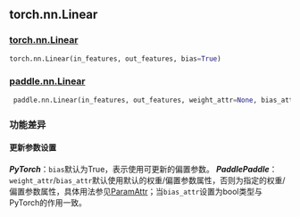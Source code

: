 ## torch.nn.Linear
### [torch.nn.Linear](https://pytorch.org/docs/stable/generated/torch.nn.Linear.html?highlight=linear#torch.nn.Linear)

```python
torch.nn.Linear(in_features, out_features, bias=True)
```

### [paddle.nn.Linear](https://www.paddlepaddle.org.cn/documentation/docs/zh/api/paddle/nn/Linear_cn.html#linear)

```python
 paddle.nn.Linear(in_features, out_features, weight_attr=None, bias_attr=None, name=None)
```

### 功能差异

#### 更新参数设置
***PyTorch***：`bias`默认为True，表示使用可更新的偏置参数。
***PaddlePaddle***：`weight_attr`/`bias_attr`默认使用默认的权重/偏置参数属性，否则为指定的权重/偏置参数属性，具体用法参见[ParamAttr](https://www.paddlepaddle.org.cn/documentation/docs/zh/api/paddle/ParamAttr_cn.html#paramattr)；当`bias_attr`设置为bool类型与PyTorch的作用一致。
